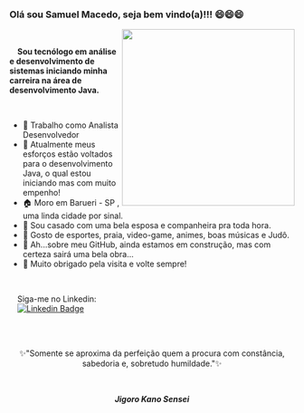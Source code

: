 ### Olá sou Samuel Macedo, seja bem vindo(a)!!!  😄😄😄 

<img align="right" width="305" height="312" src="https://media.tenor.com/images/dc0f158606d9ef38b54e2af9e5059488/tenor.gif">
<br>
<p>&emsp;<strong>Sou tecnólogo em análise e desenvolvimento de sistemas iniciando minha carreira na área de desenvolvimento Java.</strong></p>
<br>

-  🏢 Trabalho como Analista Desenvolvedor 
-  💪 Atualmente meus esforços estão voltados para o desenvolvimento Java, o qual estou iniciando mas com muito empenho! 
-  🏠 Moro em Barueri - SP , uma linda cidade por sinal.
-  💏 Sou casado com uma bela esposa e companheira pra toda hora.
-  🤔 Gosto de esportes, praia, video-game, animes, boas músicas e Judô. 
-  🚧 Ah...sobre meu GitHub, ainda estamos em construção, mas com certeza sairá uma bela obra...
-  👋 Muito obrigado pela visita e volte sempre!
<br>

&emsp;Siga-me no Linkedin: <br>
&emsp;[![Linkedin Badge](https://img.shields.io/badge/-LinkedIn-blue?style=flat-square&logo=Linkedin&logoColor=white&link=https://www.linkedin.com/in/samuel-macedo-dos-santos-77751118a)](https://www.linkedin.com/in/samuel-macedo-dos-santos-77751118a)

<br>
<br>
<p align="center">✨"Somente se aproxima da perfeição quem a procura com constância, sabedoria e, sobretudo humildade."✨</p><br>
 <p align="center"><i><strong>Jigoro Kano Sensei</strong><i></p>

